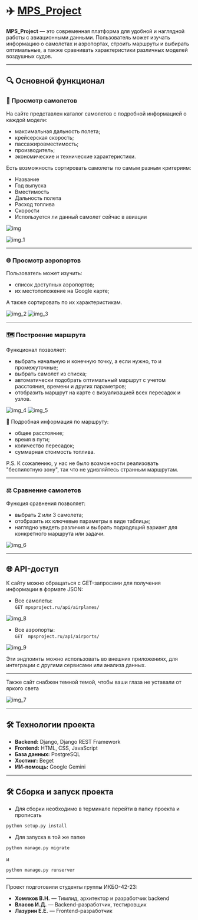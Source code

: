 # ✈️ [MPS_Project](https://mpsproject.ru)

**MPS_Project** — это современная платформа для удобной и наглядной работы с авиационными данными. Пользователь может изучать информацию о самолетах и аэропортах, строить маршруты и выбирать оптимальные, а также сравнивать характеристики различных моделей воздушных судов.

---

## 🔍 Основной функционал

### 📘 Просмотр самолетов
На сайте представлен каталог самолетов с подробной информацией о каждой модели:
- максимальная дальность полета;
- крейсерская скорость;
- пассажировместимость;
- производитель;
- экономические и технические характеристики.

Есть возможность сортировать самолеты по самым разным критериям:
- Название
- Год выпуска
- Вместимость
- Дальность полета
- Расход топлива
- Скорости
- Используется ли данный самолет сейчас в авиации

![img](https://github.com/user-attachments/assets/ce386898-057e-444e-bef8-0956ec55c88d)

![img_1](https://github.com/user-attachments/assets/5b5e116b-1317-4be7-9ae5-d32ba6d24b7a)


---

### 🌐 Просмотр аэропортов
Пользователь может изучить:
- список доступных аэропортов;
- их местоположение на Google карте;

А также сортировать по их характеристикам.

![img_2](https://github.com/user-attachments/assets/63e57c60-dfbc-46af-a838-caf8aa42d922)
![img_3](https://github.com/user-attachments/assets/a7f96860-b36d-4623-be58-620b60890f65)


---

### 🗺️ Построение маршрута
Функционал позволяет:
- выбрать начальную и конечную точку, а если нужно, то и промежуточные;
- выбрать самолет из списка;
- автоматически подобрать оптимальный маршрут с учетом расстояния, времени и других параметров;
- отобразить маршрут на карте с визуализацией всех пересадок и узлов.

![img_4](https://github.com/user-attachments/assets/a10e8916-984d-4e15-826b-8a6221d4ec30)
![img_5](https://github.com/user-attachments/assets/40edeac7-660c-4835-ad6e-b3d63e77e11b)


📝 Подробная информация по маршруту:
- общее расстояние;
- время в пути;
- количество пересадок;
- суммарная стоимость топлива.

P.S. К сожалению, у нас не было возможности реализовать "беспилотную зону", так что не удивляйтесь странным маршрутам.

---

### ⚖️ Сравнение самолетов
Функция сравнения позволяет:
- выбрать 2 или 3 самолета;
- отобразить их ключевые параметры в виде таблицы;
- наглядно увидеть различия и выбрать подходящий вариант для конкретного маршрута или задачи.

![img_6](https://github.com/user-attachments/assets/8b40012e-65f4-4be3-b635-8ddfa638dca2)


---


## 🌐 API-доступ

К сайту можно обращаться с GET-запросами для получения информации в формате JSON:

- Все самолеты:  
  `GET mpsproject.ru/api/airplanes/`

![img_8](https://github.com/user-attachments/assets/767190b3-ac64-4bc0-9e09-d461deadd139)


- Все аэропорты:  
  `GET  mpsproject.ru/api/airports/`

![img_9](https://github.com/user-attachments/assets/112fde90-fa30-425f-8115-8d7de34d81b9)


Эти эндпоинты можно использовать во внешних приложениях, для интеграции с другими сервисами или анализа данных.

---

Также сайт снабжен темной темой, чтобы ваши глаза не уставали от яркого света

![img_7](https://github.com/user-attachments/assets/31acb7ce-e6ce-4734-94d5-f3f17f172152)

---

## 🛠️ Технологии проекта

- **Backend:** Django, Django REST Framework  
- **Frontend:** HTML, CSS, JavaScript  
- **База данных:** PostgreSQL  
- **Хостинг:** Beget  
- **ИИ-помощь:** Google Gemini

---
## 🛠️ Сборка и запуск проекта
- Для сборки необходимо в терминале перейти в папку проекта и прописать
```bash
python setup.py install
```
- Для запуска в той же папке
```bash
python manage.py migrate
```
 и
```bash
python manage.py runserver
 ```
---
Проект подготовили студенты группы ИКБО-42-23:
- **Хомяков В.Н.** — Тимлид, архитектор и разработчик backend
- **Власов И.Д.** — Backend-разработчик, тестировщик
- **Лазурин Е.Е.** — Frontend-разработчик
